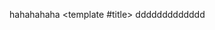 <ml-alert type="success">hahahahaha
    <template #title>
        ddddddddddddd
    </template>
</ml-alert>
